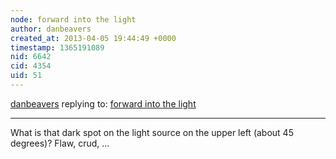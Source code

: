 ```yaml
---
node: forward into the light
author: danbeavers
created_at: 2013-04-05 19:44:49 +0000
timestamp: 1365191089
nid: 6642
cid: 4354
uid: 51
---
```




[danbeavers](../profile/danbeavers) replying to: [forward into the light](../notes/sonofaquark/4-1-2013/forward-light)

----
What is that dark spot on the light source on the upper left (about 45 degrees)?  Flaw, crud, ...